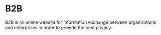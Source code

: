 # B2B
B2B is an online website for information exchange between organizations  and enterprises in order to provide the best privacy.
